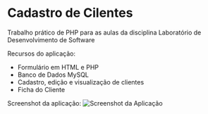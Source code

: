 # Cadastro de Cilentes

Trabalho prático de PHP para as aulas da disciplina Laboratório de Desenvolvimento de Software

Recursos do aplicação:
* Formulário em HTML e PHP
* Banco de Dados MySQL
* Cadastro, edição e visualização de clientes
* Ficha do Cliente

Screenshot da aplicação:
![Screenshot da Aplicação](https://github.com/joseolinda/cadastro_cliente/blob/main/img/cadastro-de-clientes.PNG?raw=true)
